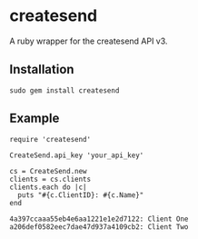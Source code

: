 # createsend

A ruby wrapper for the createsend API v3.

## Installation

    sudo gem install createsend

## Example

    require 'createsend'

    CreateSend.api_key 'your_api_key'

    cs = CreateSend.new
    clients = cs.clients
    clients.each do |c|
      puts "#{c.ClientID}: #{c.Name}"
    end
    
    4a397ccaaa55eb4e6aa1221e1e2d7122: Client One
    a206def0582eec7dae47d937a4109cb2: Client Two
